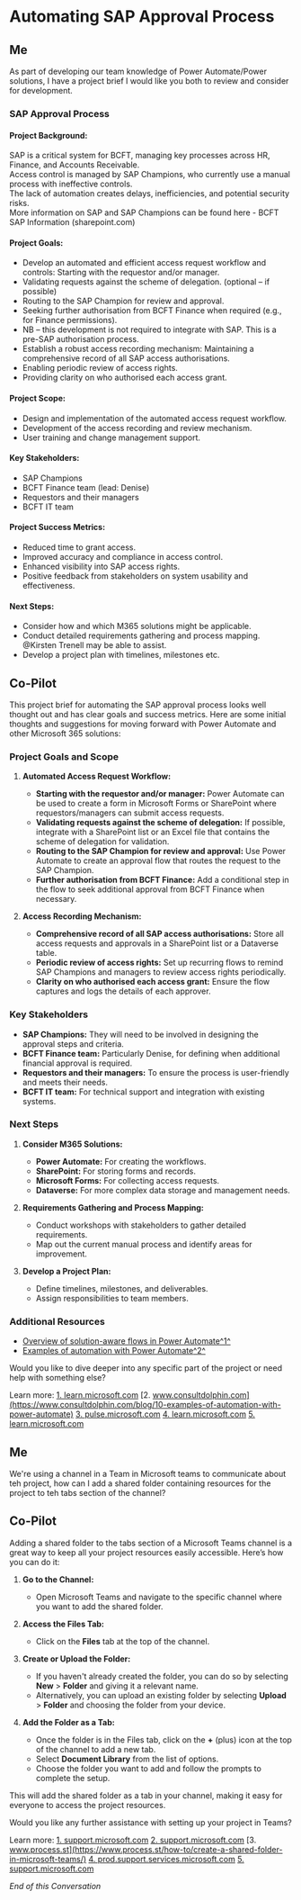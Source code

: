 # Automating SAP Approval Process  

## Me
As part of developing our team knowledge of Power Automate/Power solutions, I have a project brief I would like you both to review and consider for development.  

### SAP Approval Process  

#### Project Background:  
SAP is a critical system for BCFT, managing key processes across HR, Finance, and Accounts Receivable.  
Access control is managed by SAP Champions, who currently use a manual process with ineffective controls.  
The lack of automation creates delays, inefficiencies, and potential security risks.  
More information on SAP and SAP Champions can be found here - BCFT SAP Information (sharepoint.com)  

#### Project Goals:  
- Develop an automated and efficient access request workflow and controls:  Starting with the requestor and/or manager.
- Validating requests against the scheme of delegation. (optional – if possible)
- Routing to the SAP Champion for review and approval.
- Seeking further authorisation from BCFT Finance when required (e.g., for Finance permissions).
- NB – this development is not required to integrate with SAP. This is a pre-SAP authorisation process.
- Establish a robust access recording mechanism: Maintaining a comprehensive record of all SAP access authorisations.
- Enabling periodic review of access rights.
- Providing clarity on who authorised each access grant.  

#### Project Scope:  
- Design and implementation of the automated access request workflow.
- Development of the access recording and review mechanism.
- User training and change management support.  

#### Key Stakeholders:  
- SAP Champions
- BCFT Finance team (lead: Denise)
- Requestors and their managers
- BCFT IT team  

#### Project Success Metrics:  
- Reduced time to grant access.
- Improved accuracy and compliance in access control.
- Enhanced visibility into SAP access rights.
- Positive feedback from stakeholders on system usability and effectiveness.  

#### Next Steps:  
- Consider how and which M365 solutions might be applicable.
- Conduct detailed requirements gathering and process mapping. @Kirsten Trenell may be able to assist.
- Develop a project plan with timelines, milestones etc.  

## Co-Pilot
[1]: https://learn.microsoft.com/en-us/power-automate/overview-solution-flows ""
[2]: https://www.consultdolphin.com/blog/10-examples-of-automation-with-power-automate ""
[3]: https://pulse.microsoft.com/wp-content/uploads/2023/11/Accelerate-Innovation-with-Microsoft-Power-Automate.pdf ""
[4]: https://learn.microsoft.com/en-us/dynamics365/project-operations/project-management/scheduling-apis-powerautomate-v2 ""
[5]: https://learn.microsoft.com/en-us/power-automate/guidance/planning/introduction ""

This project brief for automating the SAP approval process looks well thought out and has clear goals and success metrics. Here are some initial thoughts and suggestions for moving forward with Power Automate and other Microsoft 365 solutions:

### Project Goals and Scope

1. **Automated Access Request Workflow:**
   - **Starting with the requestor and/or manager:** Power Automate can be used to create a form in Microsoft Forms or SharePoint where requestors/managers can submit access requests.
   - **Validating requests against the scheme of delegation:** If possible, integrate with a SharePoint list or an Excel file that contains the scheme of delegation for validation.
   - **Routing to the SAP Champion for review and approval:** Use Power Automate to create an approval flow that routes the request to the SAP Champion.
   - **Further authorisation from BCFT Finance:** Add a conditional step in the flow to seek additional approval from BCFT Finance when necessary.

2. **Access Recording Mechanism:**
   - **Comprehensive record of all SAP access authorisations:** Store all access requests and approvals in a SharePoint list or a Dataverse table.
   - **Periodic review of access rights:** Set up recurring flows to remind SAP Champions and managers to review access rights periodically.
   - **Clarity on who authorised each access grant:** Ensure the flow captures and logs the details of each approver.

### Key Stakeholders

- **SAP Champions:** They will need to be involved in designing the approval steps and criteria.
- **BCFT Finance team:** Particularly Denise, for defining when additional financial approval is required.
- **Requestors and their managers:** To ensure the process is user-friendly and meets their needs.
- **BCFT IT team:** For technical support and integration with existing systems.

### Next Steps

1. **Consider M365 Solutions:**
   - **Power Automate:** For creating the workflows.
   - **SharePoint:** For storing forms and records.
   - **Microsoft Forms:** For collecting access requests.
   - **Dataverse:** For more complex data storage and management needs.

2. **Requirements Gathering and Process Mapping:**
   - Conduct workshops with stakeholders to gather detailed requirements.
   - Map out the current manual process and identify areas for improvement.

3. **Develop a Project Plan:**
   - Define timelines, milestones, and deliverables.
   - Assign responsibilities to team members.

### Additional Resources

- [Overview of solution-aware flows in Power Automate](https://learn.microsoft.com/en-us/power-automate/overview-solution-flows)[^1^][1]
- [Examples of automation with Power Automate](https://www.consultdolphin.com/blog/10-examples-of-automation-with-power-automate)[^2^][2]

Would you like to dive deeper into any specific part of the project or need help with something else?

Learn more: [1. learn.microsoft.com](https://learn.microsoft.com/en-us/power-automate/overview-solution-flows) 
[2. www.consultdolphin.com](https://www.consultdolphin.com/blog/10-examples-of-automation-with-power-automate) 
[3. pulse.microsoft.com](https://pulse.microsoft.com/wp-content/uploads/2023/11/Accelerate-Innovation-with-Microsoft-Power-Automate.pdf) 
[4. learn.microsoft.com](https://learn.microsoft.com/en-us/dynamics365/project-operations/project-management/scheduling-apis-powerautomate-v2) 
[5. learn.microsoft.com](https://learn.microsoft.com/en-us/power-automate/guidance/planning/introduction)  

## Me
We're using a channel in a Team in Microsoft teams to communicate about teh project, how can I add a shared folder containing resources for the project to teh tabs section of the channel?  

## Co-Pilot
[1]: https://support.microsoft.com/en-us/office/collaborate-on-files-in-microsoft-teams-9b200289-dbac-4823-85bd-628a5c7bb0ae ""
[2]: https://support.microsoft.com/en-us/office/share-files-in-microsoft-teams-0c4d34ee-5dd8-46d5-ab35-0d227b5e6eb5 ""
[3]: https://www.process.st/how-to/create-a-shared-folder-in-microsoft-teams/ ""
[4]: https://prod.support.services.microsoft.com/en-gb/office/share-a-file-to-multiple-channels-in-microsoft-teams-7bd003ce-87e2-4b4e-9f30-b27ef5ea471f ""
[5]: https://support.microsoft.com/en-us/office/share-a-folder-from-cloud-storage-in-microsoft-teams-988f8305-a0e2-44d8-9246-fcca7dd32e93 ""

Adding a shared folder to the tabs section of a Microsoft Teams channel is a great way to keep all your project resources easily accessible. Here’s how you can do it:

1. **Go to the Channel:**
   - Open Microsoft Teams and navigate to the specific channel where you want to add the shared folder.

2. **Access the Files Tab:**
   - Click on the **Files** tab at the top of the channel.

3. **Create or Upload the Folder:**
   - If you haven't already created the folder, you can do so by selecting **New** > **Folder** and giving it a relevant name.
   - Alternatively, you can upload an existing folder by selecting **Upload** > **Folder** and choosing the folder from your device.

4. **Add the Folder as a Tab:**
   - Once the folder is in the Files tab, click on the **+** (plus) icon at the top of the channel to add a new tab.
   - Select **Document Library** from the list of options.
   - Choose the folder you want to add and follow the prompts to complete the setup.

This will add the shared folder as a tab in your channel, making it easy for everyone to access the project resources.

Would you like any further assistance with setting up your project in Teams?

Learn more: [1. support.microsoft.com](https://support.microsoft.com/en-us/office/collaborate-on-files-in-microsoft-teams-9b200289-dbac-4823-85bd-628a5c7bb0ae)
[2. support.microsoft.com](https://support.microsoft.com/en-us/office/share-files-in-microsoft-teams-0c4d34ee-5dd8-46d5-ab35-0d227b5e6eb5) 
[3. www.process.st](https://www.process.st/how-to/create-a-shared-folder-in-microsoft-teams/)
[4. prod.support.services.microsoft.com](https://prod.support.services.microsoft.com/en-gb/office/share-a-file-to-multiple-channels-in-microsoft-teams-7bd003ce-87e2-4b4e-9f30-b27ef5ea471f)
[5. support.microsoft.com](https://support.microsoft.com/en-us/office/share-a-folder-from-cloud-storage-in-microsoft-teams-988f8305-a0e2-44d8-9246-fcca7dd32e93)  

*End of this Conversation*
